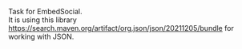 Task for EmbedSocial. \
It is using this library https://search.maven.org/artifact/org.json/json/20211205/bundle for working with JSON.